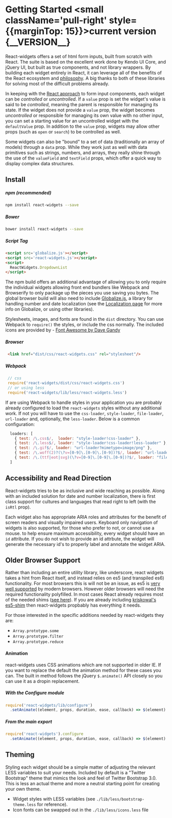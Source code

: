 # Getting Started <small className='pull-right' style={{marginTop: 15}}>current version {\_\_VERSION\_\_}</small>

React-widgets offers a set of html form inputs, built from scratch with React. The suite is based on the excellent 
work done by Kendo UI Core, and jQuery UI, but built as true components, and not library wrappers. By 
building each widget entirely in React, it can leverage all of the benefits of the React ecosystem 
and [philosophy](http://facebook.github.io/react/blog/2013/11/05/thinking-in-react.html). A big thanks to both of these libraries for solving most of the difficult problems already.

In keeping with the [React approach](http://facebook.github.io/react/docs/forms.html#controlled-components) to form input components, each widget can be <em>controlled</em> or <em>uncontrolled</em>. If a `value` prop 
is set the widget's value is said to be <em>controlled</em>, meaning the parent is responsible for managing its 
state. If the widget does not provide a `value` prop, the widget becomes <em>uncontrolled</em> or responsible for managing its own value with no other input, you can set a starting value for an uncontrolled widget with the `defaultValue` prop. In addition to the `value` prop, widgets may allow other props (such as `open` or `search`) to be controlled as well. 

Some widgets can also be "bound" to a set of data (traditionally an array of models) through a `data` prop. While they work just as well with data primitives such as strings, numbers, and arrays, they really shine through the use of the 
`valueField` and `textField` props, which offer a quick way to display complex data structures.

## Install

##### npm (recommended)
```sh
npm install react-widgets --save
```

##### Bower
```sh
bower install react-widgets --save
```

##### Script Tag
```html
<script src='globalize.js'></script>
<script src='react-widgets.js'></script>
<script>
  ReactWidgets.DropdownList
</script>
```

The npm build offers an additional advantage of allowing you to only require the individual widgets allowing front end bundlers like Webpack 
and Browserify to only package up the pieces you use saving you bytes. The global browser build will also need to 
include [Globalize.js](https://github.com/jquery/globalize/tree/79ae658b842f75f58199d6e9074e01f7ce207468), a library for handling number and date localization (see the [Localization page](i18n) for more info on Globalize, or using other libraries).

Stylesheets, images, and fonts are found in the `dist` directory. You can use Webpack to `require()` the styles,
or include the css normally. The included icons are provided by - <a href="http://fontawesome.io">Font Awesome by Dave Gandy</a>


##### Browser

```html
 <link href="dist/css/react-widgets.css" rel="stylesheet"/>
```

##### Webpack

```js
 // css
 require('react-widgets/dist/css/react-widgets.css')
 // or using less
 require('react-widgets/lib/less/react-widgets.less')
```

If are using Webpack to handle styles in your application you are probably already configured to load the `react-widgets` styles without any additional work. If not you will have to use the `css-loader`, `style-loader`, `file-loader`, `url-loader` and, optionally, the `less-loader`. Below is a common configuration:

```js
  loaders: [
    { test: /\.css$/,  loader: "style-loader!css-loader" },
    { test: /\.less$/, loader: "style-loader!css-loader!less-loader" },
    { test: /\.gif$/, loader: "url-loader?mimetype=image/png" },
    { test: /\.woff(2)?(\?v=[0-9]\.[0-9]\.[0-9])?$/, loader: "url-loader?mimetype=application/font-woff" },
    { test: /\.(ttf|eot|svg)(\?v=[0-9]\.[0-9]\.[0-9])?$/, loader: "file-loader?name=[name].[ext]" },
  ]
```

## Accessibility and Read Direction

React-widgets tries to be as inclusive and wide reaching as possible. Along with an included solution for
date and number localization, there is first class support for cultures and languages that read
right to left (with the `isRtl` prop).

Each widget also has appropriate ARIA roles and attributes for the benefit of screen readers and visually
impaired users. Keyboard only navigation of widgets is also supported, for those who prefer to not,
or cannot use a mouse. to help ensure maximum accessibility, every widget should have
an `id` attribute. If you do not wish to provide an id attrbute, the widget will generate
the necessary id's to properly label and annotate the widget ARIA.

## Older Browser Support

Rather than including an entire utility library, like underscore, react widgets takes a hint from React itself, 
and instead relies on es5 (and transpiled es6) functionality. For most browsers this is will not be an issue, as es5 
is [very well supported](http://kangax.github.io/compat-table/es5/) by modern browsers. However older browsers will need the required functionality polyfilled. In most cases React already requires most of the needed shims ([see here](http://facebook.github.io/react/docs/working-with-the-browser.html#polyfills-needed-to-support-older-browsers)). If you are already including [kriskowal's es5-shim](https://github.com/es-shims/es5-shim') then react-widgets propbably has everything it needs.

For those interested in the specific additions needed by react-widgets they are:

- `Array.prototype.some`
- `Array.prototype.filter`
- `Array.prototype.reduce`

#### Animation
react-widgets uses CSS animations which are not supported in older IE. If you want to replace the default the animation method for these cases you can. The built in method follows the jQuery `$.animate()` API closely so you can use it as a dropin replacement.

##### With the Configure module
```js
require('react-widgets/lib/configure')
  .setAnimate((element, props, duration, ease, callback) => $(element).animate(props, duration, callback))
```
##### From the main export
```js
require('react-widgets').configure
  .setAnimate((element, props, duration, ease, callback) => $(element).animate(props, duration, callback))
```

## Theming

Styling each widget should be a simple matter of adjusting the relevant LESS variables to suit your needs.
Included by default is a "Twitter Bootstrap" theme that mimics the look and feel of Twitter Bootstrap 3.0.
This is less an actual theme and more a neutral starting point for creating your own theme.

- Widget styles with LESS variables (see `./lib/less/bootstrap-theme.less` for reference).
- Icon fonts can be swapped out in the `./lib/less/icons.less` file
